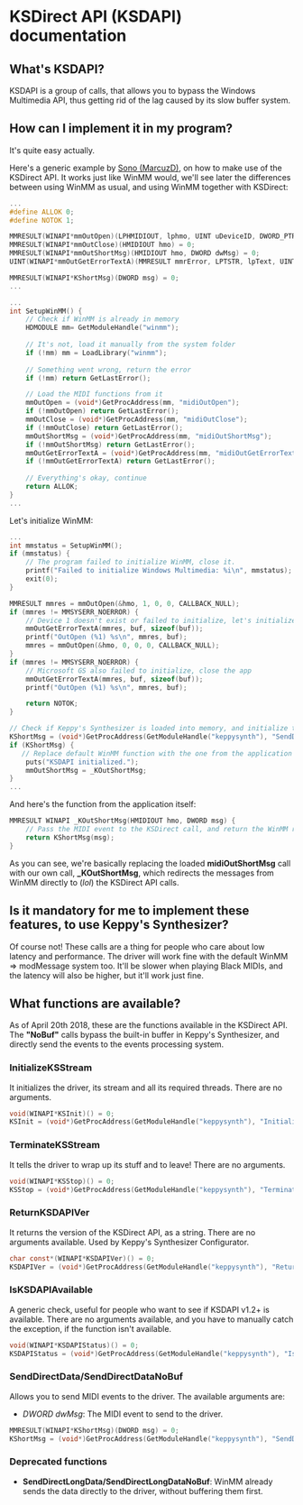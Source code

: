 # KSDirect API (KSDAPI) documentation
## What's KSDAPI?
KSDAPI is a group of calls, that allows you to bypass the Windows Multimedia API, thus getting rid of the lag caused by its slow buffer system.

## How can I implement it in my program?
It's quite easy actually.

Here's a generic example by [Sono (MarcuzD)](https://github.com/MarcuzD), on how to make use of the KSDirect API.
It works just like WinMM would, we'll see later the differences between using WinMM as usual, and using WinMM together with KSDirect:
```c
...
#define ALLOK 0;
#define NOTOK 1;

MMRESULT(WINAPI*mmOutOpen)(LPHMIDIOUT, lphmo, UINT uDeviceID, DWORD_PTR dwCallback, DWORD_PTR dwCallbackInstance, DWORD dwFlags) = 0;
MMRESULT(WINAPI*mmOutClose)(HMIDIOUT hmo) = 0;
MMRESULT(WINAPI*mmOutShortMsg)(HMIDIOUT hmo, DWORD dwMsg) = 0;
UINT(WINAPI*mmOutGetErrorTextA)(MMRESULT mmrError, LPTSTR, lpText, UINT cchText) = 0;

MMRESULT(WINAPI*KShortMsg)(DWORD msg) = 0;
...

...
int SetupWinMM() {
    // Check if WinMM is already in memory
    HDMODULE mm= GetModuleHandle("winmm");
    
    // It's not, load it manually from the system folder
    if (!mm) mm = LoadLibrary("winmm");
    
    // Something went wrong, return the error
    if (!mm) return GetLastError();

    // Load the MIDI functions from it
    mmOutOpen = (void*)GetProcAddress(mm, "midiOutOpen");
    if (!mmOutOpen) return GetLastError();
    mmOutClose = (void*)GetProcAddress(mm, "midiOutClose");
    if (!mmOutClose) return GetLastError();
    mmOutShortMsg = (void*)GetProcAddress(mm, "midiOutShortMsg");
    if (!mmOutShortMsg) return GetLastError();
    mmOutGetErrorTextA = (void*)GetProcAddress(mm, "midiOutGetErrorTextA");
    if (!mmOutGetErrorTextA) return GetLastError();
    
    // Everything's okay, continue
    return ALLOK;
}
...
```

Let's initialize WinMM:
```c
...
int mmstatus = SetupWinMM();
if (mmstatus) {
    // The program failed to initialize WinMM, close it.
    printf("Failed to initialize Windows Multimedia: %i\n", mmstatus);
    exit(0);
}

MMRESULT mmres = mmOutOpen(&hmo, 1, 0, 0, CALLBACK_NULL);
if (mmres != MMSYSERR_NOERROR) {
    // Device 1 doesn't exist or failed to initialize, let's initialize Microsoft GS instead
    mmOutGetErrorTextA(mmres, buf, sizeof(buf));
    printf("OutOpen (%1) %s\n", mmres, buf);
    mmres = mmOutOpen(&hmo, 0, 0, 0, CALLBACK_NULL);
}
if (mmres != MMSYSERR_NOERROR) {
    // Microsoft GS also failed to initialize, close the app
    mmOutGetErrorTextA(mmres, buf, sizeof(buf));
    printf("OutOpen (%1) %s\n", mmres, buf);

    return NOTOK; 
}

// Check if Keppy's Synthesizer is loaded into memory, and initialize the KSDirect calls
KShortMsg = (void*)GetProcAddress(GetModuleHandle("keppysynth"), "SendDirectData");
if (KShortMsg) {
   // Replace default WinMM function with the one from the application itself
    puts("KSDAPI initialized.");
    mmOutShortMsg = _KOutShortMsg;
}
...
```

And here's the function from the application itself:
```c
MMRESULT WINAPI _KOutShortMsg(HMIDIOUT hmo, DWORD msg) {
    // Pass the MIDI event to the KSDirect call, and return the WinMM result
    return KShortMsg(msg);
}
```

As you can see, we're basically replacing the loaded **midiOutShortMsg** call with our own call, **_KOutShortMsg**, which redirects the messages from WinMM directly to (*lol*) the KSDirect API calls.

## Is it mandatory for me to implement these features, to use Keppy's Synthesizer?
Of course not! These calls are a thing for people who care about low latency and performance.
The driver will work fine with the default WinMM => modMessage system too.
It'll be slower when playing Black MIDIs, and the latency will also be higher, but it'll work just fine.

## What functions are available?
As of April 20th 2018, these are the functions available in the KSDirect API.
The **"NoBuf"** calls bypass the built-in buffer in Keppy's Synthesizer, and directly send the events to the events processing system.
### **InitializeKSStream**
It initializes the driver, its stream and all its required threads. There are no arguments.

```c
void(WINAPI*KSInit)() = 0;
KSInit = (void*)GetProcAddress(GetModuleHandle("keppysynth"), "InitializeKSStream");
```

### **TerminateKSStream**
It tells the driver to wrap up its stuff and to leave! There are no arguments.

```c
void(WINAPI*KSStop)() = 0;
KSStop = (void*)GetProcAddress(GetModuleHandle("keppysynth"), "TerminateKSStream");
```

### **ReturnKSDAPIVer**
It returns the version of the KSDirect API, as a string. There are no arguments available.
Used by Keppy's Synthesizer Configurator.

```c
char const*(WINAPI*KSDAPIVer)() = 0;
KSDAPIVer = (void*)GetProcAddress(GetModuleHandle("keppysynth"), "ReturnKSDAPIVer");
```

### **IsKSDAPIAvailable**
A generic check, useful for people who want to see if KSDAPI v1.2+ is available.
There are no arguments available, and you have to manually catch the exception, if the function isn't available.

```c
void(WINAPI*KSDAPIStatus)() = 0;
KSDAPIStatus = (void*)GetProcAddress(GetModuleHandle("keppysynth"), "IsKSDAPIAvailable");
```

### **SendDirectData/SendDirectDataNoBuf**
Allows you to send MIDI events to the driver. The available arguments are:

- *DWORD dwMsg*: The MIDI event to send to the driver.
```c
MMRESULT(WINAPI*KShortMsg)(DWORD msg) = 0;
KShortMsg = (void*)GetProcAddress(GetModuleHandle("keppysynth"), "SendDirectData"); // Or SendDirectDataNoBuf
```

### Deprecated functions
- **SendDirectLongData/SendDirectLongDataNoBuf**: WinMM already sends the data directly to the driver, without buffering them first.